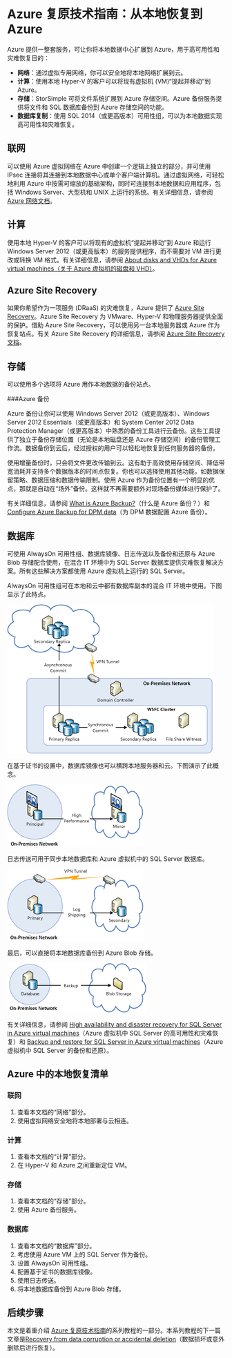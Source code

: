 <!-- Remove StoreSimple -->
<properties
    pageTitle="技术指南：从本地恢复到 Azure | Azure"
    description="本文可帮助你了解和设计用于从本地基础结构恢复到 Azure 的系统"
    services=""
    documentationcenter="na"
    author="adamglick"
    manager="saladki"
    editor="" />
<tags
    ms.assetid="114c29c9-453f-4a54-8d0f-d77c5ad47d60"
    ms.service="resiliency"
    ms.devlang="na"
    ms.topic="article"
    ms.tgt_pltfrm="na"
    ms.workload="na"
    ms.date="08/18/2016"
    wacn.date="02/20/2017"
    ms.author="aglick" />

# Azure 复原技术指南：从本地恢复到 Azure

Azure 提供一整套服务，可让你将本地数据中心扩展到 Azure，用于高可用性和灾难恢复目的：

* **网络**：通过虚拟专用网络，你可以安全地将本地网络扩展到云。
* **计算**：使用本地 Hyper-V 的客户可以将现有虚拟机 (VM)“提起并移动”到 Azure。
* **存储**：StorSimple 可将文件系统扩展到 Azure 存储空间。Azure 备份服务提供将文件和 SQL 数据库备份到 Azure 存储空间的功能。
* **数据库复制**：使用 SQL 2014（或更高版本）可用性组，可以为本地数据实现高可用性和灾难恢复。

<a id="networking"></a>
## 联网

可以使用 Azure 虚拟网络在 Azure 中创建一个逻辑上独立的部分，并可使用 IPsec 连接将其连接到本地数据中心或单个客户端计算机。通过虚拟网络，可轻松地利用 Azure 中按需可缩放的基础架构，同时可连接到本地数据和应用程序，包括 Windows Server、大型机和 UNIX 上运行的系统。有关详细信息，请参阅 [Azure 网络文档](/documentation/articles/virtual-networks-overview/)。

<a id="compute"></a>
## 计算

使用本地 Hyper-V 的客户可以将现有的虚拟机“提起并移动”到 Azure 和运行 Windows Server 2012（或更高版本）的服务提供程序，而不需要对 VM 进行更改或转换 VM 格式。有关详细信息，请参阅 [About disks and VHDs for Azure virtual machines（关于 Azure 虚拟机的磁盘和 VHD）](/documentation/articles/virtual-machines-linux-about-disks-vhds/)。

## Azure Site Recovery

如果你希望作为一项服务 (DRaaS) 的灾难恢复，Azure 提供了 [Azure Site Recovery](/home/features/site-recovery/)。Azure Site Recovery 为 VMware、Hyper-V 和物理服务器提供全面的保护。借助 Azure Site Recovery，可以使用另一台本地服务器或 Azure 作为恢复站点。有关 Azure Site Recovery 的详细信息，请参阅 [Azure Site Recovery 文档](/home/features/site-recovery/)。

<a id="storage"></a>
## 存储

可以使用多个选项将 Azure 用作本地数据的备份站点。

<!-- ###StorSimple

StorSimple 可安全、透明地整合本地应用程序的云存储。它还提供单个设备来实现高性能的分层本地和云存储、实时存档、基于云的数据保护和灾难恢复。有关详细信息，请参阅 [StorSimple 产品页](/home/features/storsimple/)。 -->

###Azure 备份

Azure 备份让你可以使用 Windows Server 2012（或更高版本）、Windows Server 2012 Essentials（或更高版本）和 System Center 2012 Data Protection Manager（或更高版本）中熟悉的备份工具进行云备份。这些工具提供了独立于备份存储位置（无论是本地磁盘还是 Azure 存储空间）的备份管理工作流。数据备份到云后，经过授权的用户可以轻松地恢复到任何服务器的备份。

使用增量备份时，只会将文件更改传输到云。这有助于高效使用存储空间、降低带宽消耗并支持多个数据版本的时间点恢复。你也可以选择使用其他功能，如数据保留策略、数据压缩和数据传输限制。使用 Azure 作为备份位置有一个明显的优点，那就是自动在“场外”备份。这样就不再需要额外对现场备份媒体进行保护了。

有关详细信息，请参阅 [What is Azure Backup?](/documentation/articles/backup-introduction-to-azure-backup/)（什么是 Azure 备份？）和 [Configure Azure Backup for DPM data](https://technet.microsoft.com/zh-cn/library/jj728752.aspx)（为 DPM 数据配置 Azure 备份）。

<a id="database"></a>
## 数据库

可使用 AlwaysOn 可用性组、数据库镜像、日志传送以及备份和还原与 Azure Blob 存储配合使用，在混合 IT 环境中为 SQL Server 数据库提供灾难恢复解决方案。所有这些解决方案都使用 Azure 虚拟机上运行的 SQL Server。

AlwaysOn 可用性组可在本地和云中都有数据库副本的混合 IT 环境中使用。下图显示了此特点。

![混合云体系结构中的 SQL Server AlwaysOn 可用性组](./media/resiliency-technical-guidance-recovery-on-premises-azure/SQL_Server_Disaster_Recovery-3.png)

在基于证书的设置中，数据库镜像也可以横跨本地服务器和云。下图演示了此概念。

![混合云体系结构中的 SQL Server 数据库镜像](./media/resiliency-technical-guidance-recovery-on-premises-azure/SQL_Server_Disaster_Recovery-4.png)

日志传送可用于同步本地数据库和 Azure 虚拟机中的 SQL Server 数据库。

![混合云体系结构中的 SQL Server 日志传送](./media/resiliency-technical-guidance-recovery-on-premises-azure/SQL_Server_Disaster_Recovery-5.png)

最后，可以直接将本地数据库备份到 Azure Blob 存储。

![在混合云体系结构中将 SQL Server 备份到 Azure Blob 存储](./media/resiliency-technical-guidance-recovery-on-premises-azure/SQL_Server_Disaster_Recovery-6.png)

有关详细信息，请参阅 [High availability and disaster recovery for SQL Server in Azure virtual machines](/documentation/articles/virtual-machines-windows-sql-high-availability-dr/)（Azure 虚拟机中 SQL Server 的高可用性和灾难恢复）和 [Backup and restore for SQL Server in Azure virtual machines](/documentation/articles/virtual-machines-windows-sql-backup-recovery/)（Azure 虚拟机中 SQL Server 的备份和还原）。

## Azure 中的本地恢复清单

### 联网

1. 查看本文档的“网络”部分。
2. 使用虚拟网络安全地将本地部署与云相连。

### 计算

1. 查看本文档的“计算”部分。
2. 在 Hyper-V 和 Azure 之间重新定位 VM。

### 存储

1. 查看本文档的“存储”部分。
2. 使用 Azure 备份服务。

### 数据库

1. 查看本文档的“数据库”部分。
2. 考虑使用 Azure VM 上的 SQL Server 作为备份。
3. 设置 AlwaysOn 可用性组。
4. 配置基于证书的数据库镜像。
5. 使用日志传送。
6. 将本地数据库备份到 Azure Blob 存储。

## 后续步骤

本文是着重介绍 [Azure 复原技术指南](/documentation/articles/resiliency-technical-guidance/)的系列教程的一部分。本系列教程的下一篇文章是[Recovery from data corruption or accidental deletion](/documentation/articles/resiliency-technical-guidance-recovery-data-corruption/)（数据损坏或意外删除后进行恢复）。

<!---HONumber=Mooncake_0213_2017-->
<!-- Update_Description: update meta properties; wording update-->